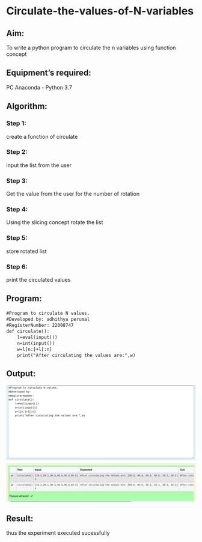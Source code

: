 # Circulate-the-values-of-N-variables
## Aim:
To write a python program to circulate the n variables using function concept
## Equipment’s required:
PC
Anaconda - Python 3.7
## Algorithm: 
### Step 1: 
create a function of circulate
### Step 2: 
input the list from the user
### Step 3: 
Get the value from the user for the number of rotation
### Step 4: 
Using the slicing concept rotate the list

### Step 5: 
store rotated list
### Step 6: 
print the circulated values
## Program:
```
#Program to circulate N values.
#Developed by: adhithya perumal
#RegisterNumber: 22008747
def circulate():
    l=eval(input())
    n=int(input())
    w=l[n:]+l[:n]
    print("After circulating the values are:",w)
```

## Output:
![output](circulate.png)
## Result:
thus the experiment executed sucessfully